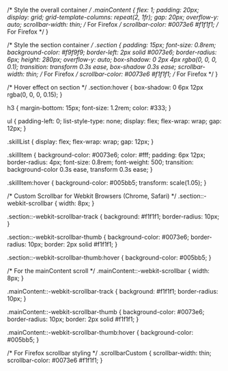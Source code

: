 /* Style the overall container */
.mainContent {
  flex: 1;
  padding: 20px;
  display: grid;
  grid-template-columns: repeat(2, 1fr);
  gap: 20px;
  overflow-y: auto;
  scrollbar-width: thin; /* For Firefox */
  scrollbar-color: #0073e6 #f1f1f1; /* For Firefox */
}

/* Style the section container */
.section {
  padding: 15px;
  font-size: 0.8rem;
  background-color: #f9f9f9;
  border-left: 2px solid #0073e6;
  border-radius: 6px;
  height: 280px;
  overflow-y: auto;
  box-shadow: 0 2px 4px rgba(0, 0, 0, 0.1);
  transition: transform 0.3s ease, box-shadow 0.3s ease;
  scrollbar-width: thin; /* For Firefox */
  scrollbar-color: #0073e6 #f1f1f1; /* For Firefox */
}

/* Hover effect on section */
.section:hover {
  box-shadow: 0 6px 12px rgba(0, 0, 0, 0.15);
}

h3 {
  margin-bottom: 15px;
  font-size: 1.2rem;
  color: #333;
}

ul {
  padding-left: 0;
  list-style-type: none;
  display: flex;
  flex-wrap: wrap;
  gap: 12px;
}

.skillList {
  display: flex;
  flex-wrap: wrap;
  gap: 12px;
}

.skillItem {
  background-color: #0073e6;
  color: #fff;
  padding: 6px 12px;
  border-radius: 4px;
  font-size: 0.8rem;
  font-weight: 500;
  transition: background-color 0.3s ease, transform 0.3s ease;
}

.skillItem:hover {
  background-color: #005bb5;
  transform: scale(1.05);
}

/* Custom Scrollbar for Webkit Browsers (Chrome, Safari) */
.section::-webkit-scrollbar {
  width: 8px;
}

.section::-webkit-scrollbar-track {
  background: #f1f1f1;
  border-radius: 10px;
}

.section::-webkit-scrollbar-thumb {
  background-color: #0073e6;
  border-radius: 10px;
  border: 2px solid #f1f1f1;
}

.section::-webkit-scrollbar-thumb:hover {
  background-color: #005bb5;
}

/* For the mainContent scroll */
.mainContent::-webkit-scrollbar {
  width: 8px;
}

.mainContent::-webkit-scrollbar-track {
  background: #f1f1f1;
  border-radius: 10px;
}

.mainContent::-webkit-scrollbar-thumb {
  background-color: #0073e6;
  border-radius: 10px;
  border: 2px solid #f1f1f1;
}

.mainContent::-webkit-scrollbar-thumb:hover {
  background-color: #005bb5;
}

/* For Firefox scrollbar styling */
.scrollbarCustom {
  scrollbar-width: thin;
  scrollbar-color: #0073e6 #f1f1f1;
}

